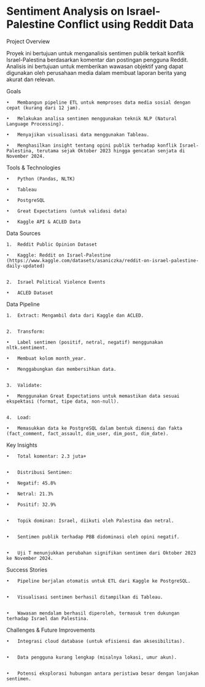 # Sentiment Analysis on Israel-Palestine Conflict using Reddit Data

Project Overview


Proyek ini bertujuan untuk menganalisis sentimen publik terkait konflik Israel-Palestina berdasarkan komentar dan postingan pengguna Reddit. Analisis ini bertujuan untuk memberikan wawasan objektif yang dapat digunakan oleh perusahaan media dalam membuat laporan berita yang akurat dan relevan.



Goals


	•	Membangun pipeline ETL untuk memproses data media sosial dengan cepat (kurang dari 12 jam).
 
	•	Melakukan analisa sentimen menggunakan teknik NLP (Natural Language Processing).
 
	•	Menyajikan visualisasi data menggunakan Tableau.
 
	•	Menghasilkan insight tentang opini publik terhadap konflik Israel-Palestina, terutama sejak Oktober 2023 hingga gencatan senjata di November 2024.


Tools & Technologies


	•	Python (Pandas, NLTK)
 
	•	Tableau
 
	•	PostgreSQL
 
	•	Great Expectations (untuk validasi data)
 
	•	Kaggle API & ACLED Data

 

Data Sources


	1.	Reddit Public Opinion Dataset
 
	•	Kaggle: Reddit on Israel-Palestine (https://www.kaggle.com/datasets/asaniczka/reddit-on-israel-palestine-daily-updated)

 
	2.	Israel Political Violence Events
 
	•	ACLED Dataset

 

Data Pipeline


	1.	Extract: Mengambil data dari Kaggle dan ACLED.
 
 
	2.	Transform:
 
	•	Label sentimen (positif, netral, negatif) menggunakan nltk.sentiment.
 
	•	Membuat kolom month_year.
 
	•	Menggabungkan dan membersihkan data.

 
	3.	Validate:
 
	•	Menggunakan Great Expectations untuk memastikan data sesuai ekspektasi (format, tipe data, non-null).

 
	4.	Load:
 
	•	Memasukkan data ke PostgreSQL dalam bentuk dimensi dan fakta (fact_comment, fact_assault, dim_user, dim_post, dim_date).
 

Key Insights


	•	Total komentar: 2.3 juta+

 
	•	Distribusi Sentimen:
 
	•	Negatif: 45.8%
 
	•	Netral: 21.3%
 
	•	Positif: 32.9%

 
	•	Topik dominan: Israel, diikuti oleh Palestina dan netral.

 
	•	Sentimen publik terhadap PBB didominasi oleh opini negatif.

 
	•	Uji T menunjukkan perubahan signifikan sentimen dari Oktober 2023 ke November 2024.

 

Success Stories


	•	Pipeline berjalan otomatis untuk ETL dari Kaggle ke PostgreSQL.

 
	•	Visualisasi sentimen berhasil ditampilkan di Tableau.

 
	•	Wawasan mendalam berhasil diperoleh, termasuk tren dukungan terhadap Israel dan Palestina.
 

Challenges & Future Improvements


	•	Integrasi cloud database (untuk efisiensi dan aksesibilitas).

 
	•	Data pengguna kurang lengkap (misalnya lokasi, umur akun).

 
	•	Potensi eksplorasi hubungan antara peristiwa besar dengan lonjakan sentimen.
